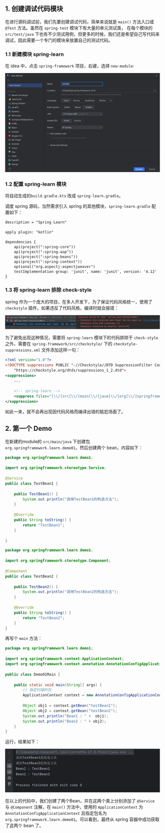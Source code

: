 ## 1. 创建调试代码模块

在进行源码调试前，我们先要创建调试代码，简单来说就是 `main()` 方法入口或 `@Test` 方法。虽然在 `spring-test` 模块下有大量的单元测试类，
在每个模块的 `src/test/java` 下也有不少测试用例，但更多的时候，我们还是希望自己写代码来调试，因此需要一个专门的模块来放置自己的测试代码。

### 1.1 新建模块 spring-learn

在 idea 中，点击 `spring-framework` 项目，右键，选择 `new-module`:

![img_6.png](img_6.png)

### 1.2 配置 spring-learn 模块

将自动生成的`build.gradle.kts` 改成 `spring-learn.gradle`。

调度 spring 源码，当然需求引入 spring 的其他模块，`spring-learn.gradle` 配置如下：

```shell
description = "Spring Learn"

apply plugin: "kotlin"

dependencies {
	api(project(":spring-core"))
	api(project(":spring-aop"))
	api(project(":spring-beans"))
	api(project(":spring-context"))
	optional("org.aspectj:aspectjweaver")
	testImplementation group: 'junit', name: 'junit', version: '4.12'
}
```

### 1.3 将 spring-learn 排除 check-style

spring 作为一个庞大的项目，在多人开发下，为了保证代码风格统一，使用了 `checkstyle` 插件，如果违反了代码风格，编译时就会报错：

![img_7.png](img_7.png)

为了避免出现这种情况，需要将 `spring-learn` 模块下的代码排除于 `check-style` 之外，需要在 `spring-framework/src/checkstyle/` 下的 `checkstyle-suppressions.xml` 文件添加这样一句：

```xml
<?xml version="1.0"?>
<!DOCTYPE suppressions PUBLIC "-//Checkstyle//DTD SuppressionFilter Configuration 1.2//EN" 
    "https://checkstyle.org/dtds/suppressions_1_2.dtd">
<suppressions>
    ...

    <!-- spring-learn -->
    <suppress files="[\\/]src[\\/]main[\\/]java[\\/]org[\\/]springframework[\\/]learn[\\/]" checks=".*" />
</suppressions>
```

如此一来，就不会再出现因代码风格而编译出错的尴尬场面了。

## 2. 第一个 Demo

在新建的module的 `src/main/java` 下创建包 `org.springframework.learn.demo01`，然后创建两个 bean，内容如下：

```java
package org.springframework.learn.demo1;

import org.springframework.stereotype.Service;

@Service
public class TestBean1 {

	public TestBean1() {
		System.out.println("调用TestBean1的构造方法");
	}

	@Override
	public String toString() {
		return "TestBean1";
	}

}
```

```java
package org.springframework.learn.demo1;

import org.springframework.stereotype.Component;

@Component
public class TestBean2 {

	public TestBean2() {
		System.out.println("调用TestBean2的构造方法");
	}

	@Override
	public String toString() {
		return "TestBean2";
	}
}
```

再写个 `main` 方法：

```java
package org.springframework.learn.demo1;

import org.springframework.context.ApplicationContext;
import org.springframework.context.annotation.AnnotationConfigApplicationContext;

public class Demo01Main {

	public static void main(String[] args) {
		// 指定扫描的包
		ApplicationContext context = new AnnotationConfigApplicationContext("org.springframework.learn.demo1");

		Object obj1 = context.getBean("testBean1");
		Object obj2 = context.getBean("testBean2");
		System.out.println("Bean1 : " +  obj1);
		System.out.println("Bean2 : " + obj2);
	}
}
```

运行，结果如下：

![img_8.png](img_8.png)

在以上的代码中，我们创建了两个Bean，并在这两个类上分别添加了 `@Service` 与 `@Component` 注解，在 `main()` 方法中，使用的 `ApplicationContext` 为 `AnnotationConfigApplicationContext` 
且指定包名为 `org.springframework.learn.demo01`。可以看到，最终从 spring 容器中成功获取了这两个 bean 了。

